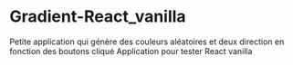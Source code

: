 # Gradient-React_vanilla

Petite application qui génère des couleurs aléatoires et deux direction en fonction des boutons cliqué
Application pour tester React vanilla
